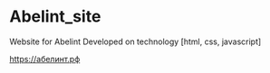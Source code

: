 # Abelint_site
Website for Abelint 
Developed on technology [html, css, javascript]


https://абелинт.рф